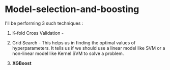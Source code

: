# Model-selection-and-boosting

I'll be performing 3 such techniques :

1. K-fold Cross Validation - 

2. Grid Search - This helps us in finding the optimal values of hyperparameters. It tells us if we should use a linear model like SVM or a non-linear model like Kernel SVM to solve a problem.

3. **XGBoost**
